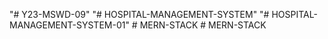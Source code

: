 "# Y23-MSWD-09" 
"# HOSPITAL-MANAGEMENT-SYSTEM" 
"# HOSPITAL-MANAGEMENT-SYSTEM-01" 
#   M E R N - S T A C K  
 #   M E R N - S T A C K  
 